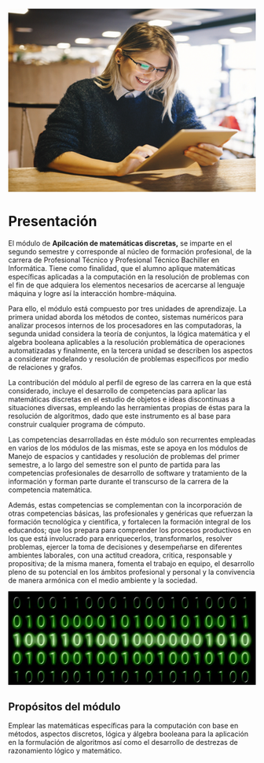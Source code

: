 ![](https://raw.githubusercontent.com/GabrielCourses/matematicas_discretas/main/image/presentacion.png)

# Presentación

El módulo de **Apilcación de matemáticas discretas,** se imparte en el segundo semestre y corresponde al núcleo de formación profesional, de la carrera de Profesional Técnico y Profesional Técnico Bachiller en Informática. Tiene como finalidad, que el alumno aplique matemáticas específicas aplicadas a la computación en la resolución de problemas con el fin de que adquiera los elementos necesarios de acercarse al lenguaje máquina y logre así la interacción hombre-máquina.

Para ello, el módulo está compuesto por tres unidades de aprendizaje. La primera unidad aborda los métodos de conteo, sistemas numéricos para analizar procesos internos de los procesadores en las computadoras, la segunda unidad considera la teoría de conjuntos, la lógica matemática y el algebra booleana aplicables a la resolución problemática de operaciones automatizadas y finalmente, en la tercera unidad se describen los aspectos a considerar modelando y resolución de problemas específicos por medio de relaciones y grafos.

La contribución del módulo al perfil de egreso de las carrera en la que está considerado, incluye el desarrollo de competencias para aplicar las matemáticas discretas en el estudio de objetos e ideas discontinuas a situaciones diversas, empleando las herramientas propias de éstas para la resolución de algoritmos, dado que este instrumento es al base para construir cualquier programa de cómputo.

Las competencias desarrolladas en éste módulo son recurrentes empleadas en varios de los módulos de las mismas, este se apoya en los módulos de Manejo de espacios y cantidades y resolución de problemas del primer semestre, a lo largo del semestre son el punto de partida para las competencias profesionales de desarrollo de software y tratamiento de la información y forman parte durante el transcurso de la carrera de la competencia matemática.

Además, estas competencias se complementan con la incorporación de otras competencias básicas, las profesionales y genéricas que refuerzan la formación tecnológica y científica, y fortalecen la formación integral de los educandos; que los prepara para comprender los procesos productivos en los que está involucrado para enriquecerlos, transformarlos, resolver problemas, ejercer la toma de decisiones y desempeñarse en diferentes ambientes laborales, con una actitud creadora, critica, responsable y propositiva; de la misma manera, fomenta el trabajo en equipo, el desarrollo pleno de su potencial en los ámbitos profesional y personal y la convivencia de manera armónica con el medio ambiente y la sociedad.

![](https://raw.githubusercontent.com/GabrielCourses/matematicas_discretas/main/image/proposito.png)

## Propósitos del módulo

Emplear las matemáticas específicas para la computación con base en métodos, aspectos discretos, lógica y álgebra booleana para la aplicación en la formulación de algoritmos así como el desarrollo de destrezas de razonamiento lógico y matemático.